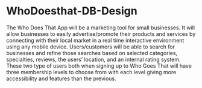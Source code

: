 # WhoDoesthat-DB-Design

The Who Does That App will be a marketing tool for small businesses. It will allow businesses to easily advertise/promote their products and services by connecting with their local market in a real time interactive environment using any mobile device. Users/customers will be able to search for businesses and refine those searches based on selected categories, specialties, reviews, the users’ location, and an internal rating system. These two type of users both when signing up to Who Goes That will have three membership levels to choose from with each level giving more accessibility and features than the previous. 

